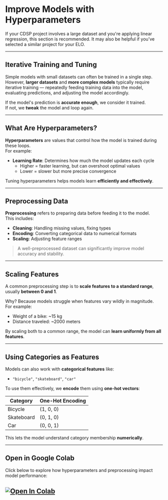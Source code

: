 # Improve Models with Hyperparameters

 If your CDSP project involves a large dataset and you're applying linear regression, this section is recommended. It may also be helpful if you’ve selected a similar project for your ELO.

---

## Iterative Training and Tuning

Simple models with small datasets can often be trained in a single step.  
However, **larger datasets** and **more complex models** typically require iterative training — repeatedly feeding training data into the model, evaluating predictions, and adjusting the model accordingly.

If the model's prediction is **accurate enough**, we consider it trained.  
If not, we **tweak** the model and loop again.

---

## What Are Hyperparameters?

**Hyperparameters** are values that control how the model is trained during these loops.  
For example:

- **Learning Rate**: Determines how much the model updates each cycle  
  - Higher = faster learning, but can overshoot optimal values  
  - Lower = slower but more precise convergence

Tuning hyperparameters helps models learn **efficiently and effectively**.

---

## Preprocessing Data

**Preprocessing** refers to preparing data before feeding it to the model.  
This includes:

- **Cleaning**: Handling missing values, fixing types
- **Encoding**: Converting categorical data to numerical formats
- **Scaling**: Adjusting feature ranges

> A well-preprocessed dataset can significantly improve model accuracy and stability.

---

## Scaling Features

A common preprocessing step is to **scale features to a standard range**, usually **between 0 and 1**.

Why? Because models struggle when features vary wildly in magnitude.  
For example:

- Weight of a bike: ~15 kg  
- Distance traveled: ~2000 meters  

By scaling both to a common range, the model can **learn uniformly from all features**.

---

## Using Categories as Features

Models can also work with **categorical features** like:

- `"bicycle"`, `"skateboard"`, `"car"`

To use them effectively, we **encode** them using **one-hot vectors**:

| Category    | One-Hot Encoding |
|-------------|------------------|
| Bicycle     | (1, 0, 0)        |
| Skateboard  | (0, 1, 0)        |
| Car         | (0, 0, 1)        |

This lets the model understand category membership **numerically**.

---

## Open in Google Colab

Click below to explore how hyperparameters and preprocessing impact model performance:

[![Open In Colab](https://colab.research.google.com/assets/colab-badge.svg)](https://colab.research.google.com/drive/17gOoCWMSX2DMRhnA_xTaYBBpVQsFTCgX)
---
